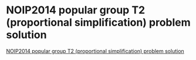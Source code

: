 # NOIP2014 popular group T2 (proportional simplification) problem solution
[NOIP2014 popular group T2 (proportional simplification) problem solution](https://aiwithcloud.com/2022/09/16/noip2014_popular_group_t2_proportional_simplification_problem_solution/)